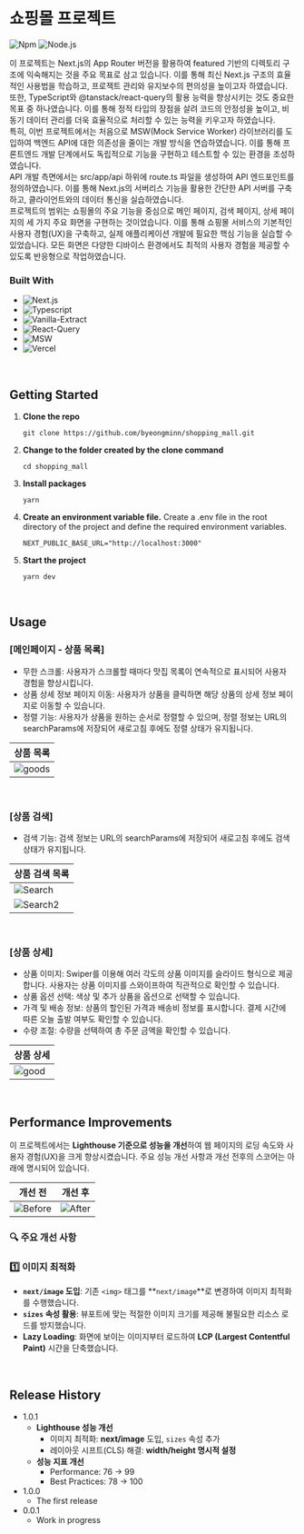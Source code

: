 # 쇼핑몰 프로젝트

![Npm](https://img.shields.io/badge/npm-10.7.0-orange?style=flat-square)
![Node.js](https://img.shields.io/badge/node.js-20.14.0-blue?style=flat-square)

이 프로젝트는 Next.js의 App Router 버전을 활용하여 featured 기반의 디렉토리 구조에 익숙해지는 것을 주요 목표로 삼고 있습니다. 이를 통해 최신 Next.js 구조의 효율적인 사용법을 학습하고, 프로젝트 관리와 유지보수의 편의성을 높이고자 하였습니다.
<br />
또한, TypeScript와 @tanstack/react-query의 활용 능력을 향상시키는 것도 중요한 목표 중 하나였습니다. 이를 통해 정적 타입의 장점을 살려 코드의 안정성을 높이고, 비동기 데이터 관리를 더욱 효율적으로 처리할 수 있는 능력을 키우고자 하였습니다.
<br />
특히, 이번 프로젝트에서는 처음으로 MSW(Mock Service Worker) 라이브러리를 도입하여 백엔드 API에 대한 의존성을 줄이는 개발 방식을 연습하였습니다. 이를 통해 프론트엔드 개발 단계에서도 독립적으로 기능을 구현하고 테스트할 수 있는 환경을 조성하였습니다.
<br />
API 개발 측면에서는 src/app/api 하위에 route.ts 파일을 생성하여 API 엔드포인트를 정의하였습니다. 이를 통해 Next.js의 서버리스 기능을 활용한 간단한 API 서버를 구축하고, 클라이언트와의 데이터 통신을 실습하였습니다.
<br />
프로젝트의 범위는 쇼핑몰의 주요 기능을 중심으로 메인 페이지, 검색 페이지, 상세 페이지의 세 가지 주요 화면을 구현하는 것이었습니다. 이를 통해 쇼핑몰 서비스의 기본적인 사용자 경험(UX)을 구축하고, 실제 애플리케이션 개발에 필요한 핵심 기능을 실습할 수 있었습니다. 모든 화면은 다양한 디바이스 환경에서도 최적의 사용자 경험을 제공할 수 있도록 반응형으로 작업하였습니다.



### Built With

- ![Next.js](https://img.shields.io/badge/Next.js-000000?style=for-the-badge&logo=Next.js&logoColor=ffffff)
- ![Typescript](https://img.shields.io/badge/Typescript-3178C6?style=for-the-badge&logo=Typescript&logoColor=white)
- ![Vanilla-Extract](https://img.shields.io/badge/Vanilla_Extract-CBFBF1?style=for-the-badge&logo=vanillaextract&logoColor=000000)
- ![React-Query](https://img.shields.io/badge/React_query-FF4154?style=for-the-badge&logo=reactquery&logoColor=ffffff)
- ![MSW](https://img.shields.io/badge/MSW-FF6A33?style=for-the-badge&logo=mockserviceworker&logoColor=ffffff)
- ![Vercel](https://img.shields.io/badge/Vercel-000000?style=for-the-badge&logo=vercel&logoColor=ffffff)

<br />

## Getting Started

1. <b>Clone the repo</b>
   ```
   git clone https://github.com/byeongminn/shopping_mall.git
   ```
2. <b>Change to the folder created by the clone command</b>
   ```
   cd shopping_mall
   ```
3. <b>Install packages</b>
   ```
   yarn
   ```
4. <b>Create an environment variable file.</b> Create a .env file in the root directory of the project and define the required environment variables.
   ```
   NEXT_PUBLIC_BASE_URL="http://localhost:3000"
   ```
5. <b>Start the project</b>
   ```
   yarn dev
   ```

<br />

## Usage
### [메인페이지 - 상품 목록]
- 무한 스크롤: 사용자가 스크롤할 때마다 맛집 목록이 연속적으로 표시되어 사용자 경험을 향상시킵니다.
- 상품 상세 정보 페이지 이동: 사용자가 상품을 클릭하면 해당 상품의 상세 정보 페이지로 이동할 수 있습니다.
- 정렬 기능: 사용자가 상품을 원하는 순서로 정렬할 수 있으며, 정렬 정보는 URL의 searchParams에 저장되어 새로고침 후에도 정렬 상태가 유지됩니다.

|상품 목록|
|--------|
| ![goods](https://github.com/user-attachments/assets/d6b8ef9b-aefe-4cd9-b1ac-8c14280ddfcd) |

<br />

### [상품 검색]
- 검색 기능: 검색 정보는 URL의 searchParams에 저장되어 새로고침 후에도 검색 상태가 유지됩니다.

|상품 검색 목록|
|--------|
| ![Search](https://github.com/user-attachments/assets/fd56418e-d9dc-4081-9b67-7a89c4af9ccb) |
| ![Search2](https://github.com/user-attachments/assets/8613290c-396f-445d-a4c7-2a118c018146) |

<br />

### [상품 상세]
- 상품 이미지: Swiper를 이용해 여러 각도의 상품 이미지를 슬라이드 형식으로 제공합니다. 사용자는 상품 이미지를 스와이프하여 직관적으로 확인할 수 있습니다.
- 상품 옵션 선택: 색상 및 추가 상품을 옵션으로 선택할 수 있습니다.
- 가격 및 배송 정보: 상품의 할인된 가격과 배송비 정보를 표시합니다. 결제 시간에 따른 오늘 출발 여부도 확인할 수 있습니다.
- 수량 조절: 수량을 선택하여 총 주문 금액을 확인할 수 있습니다.

|상품 상세|
|--------|
| ![good](https://github.com/user-attachments/assets/1d95009d-cb3b-4d27-aa7e-25f5cd333698) |

<br />

## Performance Improvements

이 프로젝트에서는 **Lighthouse 기준으로 성능을 개선**하여 웹 페이지의 로딩 속도와 사용자 경험(UX)을 크게 향상시켰습니다. 주요 성능 개선 사항과 개선 전후의 스코어는 아래에 명시되어 있습니다.

| 개선 전  | 개선 후  |
|----------|----------|
| ![Before](https://github.com/user-attachments/assets/f59df43d-dd9d-4373-9c84-8354b5cd891b) | ![After](https://github.com/user-attachments/assets/781c952b-5da1-4f19-b45a-75389ef851c7) |

### **🔍 주요 개선 사항**

### 1️⃣ **이미지 최적화**
- **`next/image` 도입**: 기존 `<img>` 태그를 **`next/image`**로 변경하여 이미지 최적화를 수행했습니다.
- **`sizes` 속성 활용**: 뷰포트에 맞는 적절한 이미지 크기를 제공해 불필요한 리소스 로드를 방지했습니다.
- **Lazy Loading**: 화면에 보이는 이미지부터 로드하여 **LCP (Largest Contentful Paint)** 시간을 단축했습니다.

<br />

## Release History

- 1.0.1
  - **Lighthouse 성능 개선**
    - 이미지 최적화: **next/image** 도입, `sizes` 속성 추가
    - 레이아웃 시프트(CLS) 해결: **width/height 명시적 설정**
  - **성능 지표 개선**
    - Performance: 76 → 99
    - Best Practices: 78 → 100
- 1.0.0
  - The first release
- 0.0.1
  - Work in progress
  <br />
